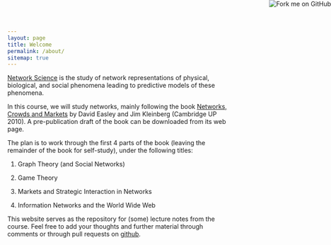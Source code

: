 ```yaml
---
layout: page
title: Welcome
permalink: /about/
sitemap: true
---
```


  <a href="https://github.com/cs423/cs423.github.io"><img style="position: absolute; top: 0; right: 0; border: 0;" src="https://camo.githubusercontent.com/652c5b9acfaddf3a9c326fa6bde407b87f7be0f4/68747470733a2f2f73332e616d617a6f6e6177732e636f6d2f6769746875622f726962626f6e732f666f726b6d655f72696768745f6f72616e67655f6666373630302e706e67" alt="Fork me on GitHub" data-canonical-src="https://s3.amazonaws.com/github/ribbons/forkme_right_orange_ff7600.png"></a>
  
[Network Science](https://en.wikipedia.org/wiki/Network_science) is
the study of network representations of physical, biological, and
social phenomena leading to predictive models of these phenomena.

In this course, we will study networks, mainly following the book
[Networks, Crowds and Markets] by David Easley and Jim Kleinberg
(Cambridge UP 2010).  A pre-publication draft of the book can be
downloaded from its web page.

The plan is to work through the first 4 parts of the book
(leaving the remainder of the book for self-study), under the following titles:

1. Graph Theory (and Social Networks)

1. Game Theory

1. Markets and Strategic Interaction in Networks

1. Information Networks and the World Wide Web

This website serves as the repository for (some) lecture notes
from the course.  Feel free to add your thoughts
and further material through comments
or through pull requests on [github](https://github.com/cs423/cs423.github.io).

[Networks, Crowds and Markets]: https://www.cs.cornell.edu/home/kleinber/networks-book/
